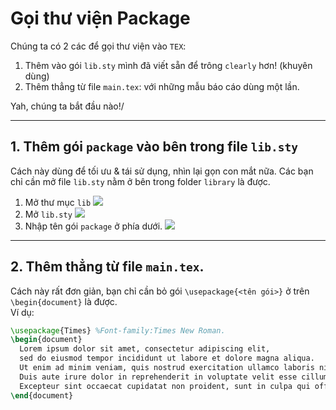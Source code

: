 # Gọi thư viện Package
Chúng ta có 2 các để gọi thư viện vào `TEX`:
  1. Thêm vào gói `lib.sty` mình đã viết sẵn để trông `clearly` hơn! (khuyên dùng)
  2. Thêm thẳng từ file `main.tex`: với những mẫu báo cáo dùng một lần.
  
Yah, chúng ta bắt đầu nào!/

---
## 1. Thêm gói `package` vào bên trong file `lib.sty`
Cách này dùng để tối ưu & tái sử dụng, nhìn lại gọn con mắt nữa. Các bạn chỉ cần mở file `lib.sty` nằm ở bên trong folder `library` là được.
1. Mở thư mục `lib`
![](https://scontent.xx.fbcdn.net/v/t1.15752-9/126816144_403465127358325_4090312606682937689_n.png?_nc_cat=106&ccb=2&_nc_sid=58c789&_nc_ohc=NIk-Ba51lhEAX-MoTm0&_nc_ad=z-m&_nc_cid=0&_nc_ht=scontent.xx&oh=7ab47ad9451590b3136067941a03cd44&oe=5FDCD7CB)
2. Mở `lib.sty`
![](https://scontent.xx.fbcdn.net/v/t1.15752-9/126844480_825448784906119_3612541100103478620_n.png?_nc_cat=105&ccb=2&_nc_sid=58c789&_nc_ohc=slOp474ixp8AX9DVOD6&_nc_ad=z-m&_nc_cid=0&_nc_ht=scontent.xx&oh=26a1f4344244727a2a85bbc76e19bc21&oe=5FDC7676)
3. Nhập tên gói `package` ở phía dưới.
![](https://scontent.xx.fbcdn.net/v/t1.15752-9/126616135_2793982420847890_5302460179283652744_n.png?_nc_cat=103&ccb=2&_nc_sid=58c789&_nc_ohc=kVyWMBt8VtgAX8Ie6mQ&_nc_oc=AQmmfnIkzeP2LktD0gt2aw2Uknnl94CBet5De-XW4XIw2aLQ2cORK02bEwveN4wAcmcK82Jyccp-GxthJCpYyGpM&_nc_ad=z-m&_nc_cid=0&_nc_ht=scontent.xx&oh=b5313c71d1a467fe8686fa23f66b2f2a&oe=5FDE4E59)
---
## 2. Thêm thẳng từ file `main.tex`.
Cách này rất đơn giản, bạn chỉ cần bỏ gói `\usepackage{<tên gói>}` ở trên `\begin{document}` là được.\
Ví dụ:
```tex
\usepackage{Times} %Font-family:Times New Roman.
\begin{document}
  Lorem ipsum dolor sit amet, consectetur adipiscing elit,
  sed do eiusmod tempor incididunt ut labore et dolore magna aliqua.
  Ut enim ad minim veniam, quis nostrud exercitation ullamco laboris nisi ut aliquip ex ea commodo consequat.
  Duis aute irure dolor in reprehenderit in voluptate velit esse cillum dolore eu fugiat nulla pariatur.
  Excepteur sint occaecat cupidatat non proident, sunt in culpa qui officia deserunt mollit anim id est laborum.
\end{document}
```

